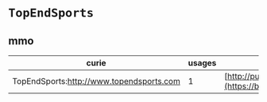 # `TopEndSports`

## mmo

| curie                                    |   usages | nodes                                                                                                           |
|------------------------------------------|----------|-----------------------------------------------------------------------------------------------------------------|
| TopEndSports:http://www.topendsports.com |        1 | [http://purl.obolibrary.org/obo/MMO:0000080](https://bioregistry.io/http://purl.obolibrary.org/obo/MMO:0000080) |

